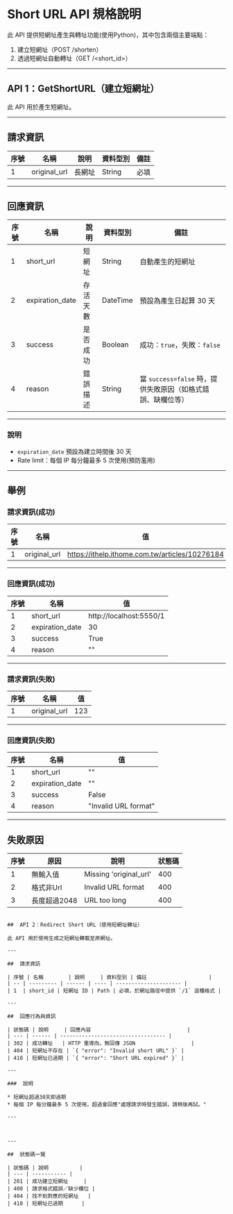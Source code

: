 #  Short URL API 規格說明

此 API 提供短網址產生與轉址功能(使用Python)，其中包含兩個主要端點：

1. 建立短網址（POST /shorten）
2. 透過短網址自動轉址（GET /\<short\_id>）

---

##  API 1：GetShortURL（建立短網址）

此 API 用於產生短網址。

---

##  請求資訊

| 序號 | 名稱            | 說明  | 資料型別   | 備註 |
| -- | ------------- | --- | ------ | -- |
| 1  | original\_url | 長網址 | String | 必填 |

---

##  回應資訊

| 序號 | 名稱               | 說明   | 資料型別     | 備註                                     |
| -- | ---------------- | ---- | -------- | -------------------------------------- |
| 1  | short_url       | 短網址  | String   | 自動產生的短網址                               |
| 2  | expiration_date | 存活天數 | DateTime | 預設為產生日起算 30 天                          |
| 3  | success          | 是否成功 | Boolean  | 成功：`true`，失敗：`false`                   |
| 4  | reason           | 錯誤描述 | String   | 當 `success=false` 時，提供失敗原因（如格式錯誤、缺欄位等） |

---


###  說明

* `expiration_date` 預設為建立時間後 30 天
* Rate limit：每個 IP 每分鐘最多 5 次使用(預防濫用)

---

##  舉例

### 請求資訊(成功)

| 序號 | 名稱         | 值                                             |
| -- | ------------- |------------------------------------------------|
| 1  | original\_url | https://ithelp.ithome.com.tw/articles/10276184 |

---

###  回應資訊(成功)

| 序號 | 名稱               | 值 |
| -- | ---------------- | ------------------------ |
| 1  | short_url       | http://localhost:5550/1   |
| 2  | expiration_date | 30                        |
| 3  | success          | True                     |
| 4  | reason           | ""                       |

---

### 請求資訊(失敗)

| 序號 | 名稱         | 值  |
| -- | ------------- |-----|
| 1  | original\_url | 123 |

---

###  回應資訊(失敗)

| 序號 | 名稱            | 值 |
| -- | ---------------- | ------------------------ |
| 1  | short_url       | ""  |
| 2  | expiration_date | ""                        |
| 3  | success          | False                     |
| 4  | reason           | "Invalid URL format"      |

---

##  失敗原因

| 序號 | 原因            | 說明 | 狀態碼 |
| -- | ---------------- | ------------------------ | ---- |
| 1  | 無輸入值      | Missing 'original_url'  | 400 |
| 2  | 格式非Url | Invalid URL format | 400 |
| 3  | 長度超過2048          | URL too long | 400 |

```

##  API 2：Redirect Short URL（使用短網址轉址）

此 API 用於使用生成之短網址轉載至原網址。

---

##  請求資訊

| 序號 | 名稱        | 說明     | 資料型別 | 備註                    |
| -- | --------- | ------ | ---- | --------------------- |
| 1  | short_id | 短網址 ID | Path | 必填，於網址路徑中提供 `/1` 這種格式 |

---

##  回應行為與資訊

| 狀態碼 | 說明     | 回應內容                               |
| --- | ------ | ---------------------------------- |
| 302 | 成功轉址   | HTTP 重導向，無回傳 JSON                  |
| 404 | 短網址不存在 | `{ "error": "Invalid short URL" }` |
| 410 | 短網址已過期 | `{ "error": "Short URL expired" }` |

---

###  說明

* 短網址超過30天即過期
* 每個 IP 每分鐘最多 5 次使用，超過會回應"處理請求時發生錯誤，請稍後再試。"

---



---

##  狀態碼一覽

| 狀態碼 | 說明          |
| --- | ----------- |
| 201 | 成功建立短網址     |
| 400 | 請求格式錯誤／缺少欄位 |
| 404 | 找不到對應的短網址   |
| 410 | 短網址已過期      |



